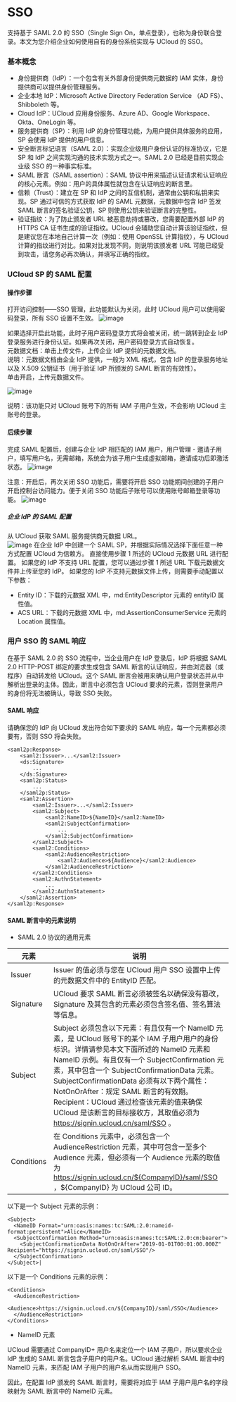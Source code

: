 # SSO

支持基于 SAML 2.0 的 SSO（Single Sign On，单点登录），也称为身份联合登录。本文为您介绍企业如何使用自有的身份系统实现与 UCloud
的 SSO。

### 基本概念

* 身份提供商（IdP）：一个包含有关外部身份提供商元数据的 IAM 实体，身份提供商可以提供身份管理服务。
* 企业本地 IdP：Microsoft Active Directory Federation Service （AD FS）、Shibboleth 等。
* Cloud IdP：UCloud 应用身份服务、Azure AD、Google Workspace、Okta、OneLogin 等。
* 服务提供商（SP）：利用 IdP 的身份管理功能，为用户提供具体服务的应用，SP 会使用 IdP 提供的用户信息。
* 安全断言标记语言（SAML 2.0）：实现企业级用户身份认证的标准协议，它是 SP 和 IdP 之间实现沟通的技术实现方式之一。SAML 2.0
  已经是目前实现企业级 SSO 的一种事实标准。
* SAML 断言（SAML assertion）：SAML 协议中用来描述认证请求和认证响应的核心元素。例如：用户的具体属性就包含在认证响应的断言里。
* 信赖（Trust）：建立在 SP 和 IdP 之间的互信机制，通常由公钥和私钥来实现。SP 通过可信的方式获取 IdP 的 SAML 元数据，元数据中包含
  IdP 签发 SAML 断言的签名验证公钥，SP 则使用公钥来验证断言的完整性。
* 验证指纹：为了防止颁发者 URL 被恶意劫持或篡改，您需要配置外部 IdP 的 HTTPS CA 证书生成的验证指纹。UCloud
  会辅助您自动计算该验证指纹，但是建议您在本地自己计算一次（例如：使用 OpenSSL 计算指纹），与 UCloud
  计算的指纹进行对比。如果对比发现不同，则说明该颁发者 URL 可能已经受到攻击，请您务必再次确认，并填写正确的指纹。

### UCloud SP 的 SAML 配置

#### 操作步骤

打开访问控制——SSO 管理，此功能默认为关闭，此时 UCloud 用户可以使用密码登录，所有 SSO 设置不生效。
![image](images/sso1.png)

如果选择开启此功能，此时子用户密码登录方式将会被关闭，统一跳转到企业 IdP
登录服务进行身份认证。如果再次关闭，用户密码登录方式自动恢复。  
元数据文档：单击上传文件，上传企业 IdP 提供的元数据文档。  
说明：元数据文档由企业 IdP 提供，一般为 XML 格式，包含 IdP 的登录服务地址以及 X.509 公钥证书（用于验证 IdP 所颁发的 SAML
断言的有效性）。  
单击开启，上传元数据文件。

![image](images/sso2.png)

说明：该功能只对 UCloud 账号下的所有 IAM 子用户生效，不会影响 UCloud 主账号的登录。

#### 后续步骤

完成 SAML 配置后，创建与企业 IdP 相匹配的 IAM 用户，用户管理 - 邀请子用户，填写用户名，无需邮箱，系统会为该子用户生成虚拟邮箱，邀请成功后即激活状态。
![image](images/sso3.png)

注意：开启后，再次关闭 SSO 功能后，需要将开启 SSO 功能期间创建的子用户开启控制台访问能力。便于关闭 SSO 功能后子账号可以使用账号邮箱登录等功能。
![image](images/sso5.png)

##### 企业 IdP 的 SAML 配置

从 UCloud 获取 SAML 服务提供商元数据 URL。  
![image](images/sso6.png)
在企业 IdP 中创建一个 SAML SP，并根据实际情况选择下面任意一种方式配置 UCloud 为信赖方。
直接使用步骤 1 所述的 UCloud 元数据 URL 进行配置。
如果您的 IdP 不支持 URL 配置，您可以通过步骤 1 所述 URL 下载元数据文件并上传至您的 IdP。
如果您的 IdP 不支持元数据文件上传，则需要手动配置以下参数：

* Entity ID：下载的元数据 XML 中，md:EntityDescriptor 元素的 entityID 属性值。
* ACS URL：下载的元数据 XML 中，md:AssertionConsumerService 元素的 Location 属性值。

### 用户 SSO 的 SAML 响应

在基于 SAML 2.0 的 SSO 流程中，当企业用户在 IdP 登录后，IdP 将根据 SAML 2.0 HTTP-POST 绑定的要求生成包含 SAML
断言的认证响应，并由浏览器（或程序）自动转发给 UCloud。这个 SAML 断言会被用来确认用户登录状态并从中解析出登录的主体。因此，断言中必须包含
UCloud 要求的元素，否则登录用户的身份将无法被确认，导致 SSO 失败。

#### SAML 响应

请确保您的 IdP 向 UCloud 发出符合如下要求的 SAML 响应，每一个元素都必须要有，否则 SSO 将会失败。

```
<saml2p:Response>
    <saml2:Issuer>...</saml2:Issuer>
    <ds:Signature>
        ...
    </ds:Signature>
    <saml2p:Status>
        ...
    </saml2p:Status>
    <saml2:Assertion>
        <saml2:Issuer>...</saml2:Issuer>
        <saml2:Subject>
            <saml2:NameID>${NameID}</saml2:NameID>
            <saml2:SubjectConfirmation>
                ...
            </saml2:SubjectConfirmation>
        </saml2:Subject>
        <saml2:Conditions>
            <saml2:AudienceRestriction>
                <saml2:Audience>${Audience}</saml2:Audience>
            </saml2:AudienceRestriction>
        </saml2:Conditions>
        <saml2:AuthnStatement>
            ...
        </saml2:AuthnStatement>
    </saml2:Assertion>
</saml2p:Response> 
 ```

#### SAML 断言中的元素说明

* SAML 2.0 协议的通用元素

| 元素         | 说明                                                                                                                                                                                                                                                                                                                           |
|------------|------------------------------------------------------------------------------------------------------------------------------------------------------------------------------------------------------------------------------------------------------------------------------------------------------------------------------|
| Issuer     | Issuer 的值必须与您在 UCloud 用户 SSO 设置中上传的元数据文件中的 EntityID 匹配。                                                                                                                                                                                                                                                                      |
| Signature  | UCloud 要求 SAML 断言必须被签名以确保没有篡改，Signature 及其包含的元素必须包含签名值、签名算法等信息。                                                                                                                                                                                                                                                              |
| Subject    | Subject 必须包含以下元素：有且仅有一个 NameID 元素，是 UCloud 账号下的某个 IAM 子用户用户的身份标识。详情请参见本文下面所述的 NameID 元素和 NameID 示例。有且仅有一个 SubjectConfirmation 元素，其中包含一个 SubjectConfirmationData 元素。SubjectConfirmationData 必须有以下两个属性：NotOnOrAfter：规定 SAML 断言的有效期。Recipient：UCloud 通过检查该元素的值来确保 UCloud 是该断言的目标接收方，其取值必须为 https://signin.ucloud.cn/saml/SSO  。 |
| Conditions | 在 Conditions 元素中，必须包含一个 AudienceRestriction 元素，其中可包含一至多个 Audience 元素，但必须有一个 Audience 元素的取值为 https://signin.ucloud.cn/${CompanyID}/saml/SSO ，${CompanyID} 为 UCloud 公司 ID。                                                                                                                                                     |

以下是一个 Subject 元素的示例：

```
<Subject>
  <NameID Format="urn:oasis:names:tc:SAML:2.0:nameid-format:persistent">Alice</NameID>        
  <SubjectConfirmation Method="urn:oasis:names:tc:SAML:2.0:cm:bearer">   
    <SubjectConfirmationData NotOnOrAfter="2019-01-01T00:01:00.000Z" Recipient="https://signin.ucloud.cn/saml/SSO"/>    
  </SubjectConfirmation>
</Subject>|
```

以下是一个 Conditions 元素的示例：

```
<Conditions>
  <AudienceRestriction>
    <Audience>https://signin.ucloud.cn/${CompanyID}/saml/SSO</Audience>
  </AudienceRestriction>
</Conditions>
```

* NameID 元素

UCloud 需要通过 CompanyID+ 用户名来定位一个 IAM 子用户，所以要求企业 IdP 生成的 SAML 断言包含子用户的用户名。UCloud 通过解析
SAML 断言中的 NameID 元素，来匹配 IAM 子用户的用户名从而实现用户 SSO。

因此，在配置 IdP 颁发的 SAML 断言时，需要将对应于 IAM 子用户用户名的字段映射为 SAML 断言中的 NameID 元素。

